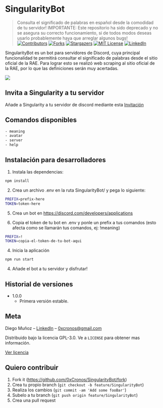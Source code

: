 # SingularityBot
> Consulta el significado de palabras en español desde la comodidad de tu servidor!
> IMPORTANTE: Este repositorio ha sido deprecado y no se asegura su correcto funcionamiento, si de todos modos deseas usarlo probablemente haya que arreglar algunos bugs!
[![Contributors][contributors-shield]][contributors-url]
[![Forks][forks-shield]][forks-url]
[![Stargazers][stars-shield]][stars-url]
[![MIT License][license-shield]][license-url]
[![LinkedIn][linkedin-shield]][linkedin-url]

SingularityBot es un bot para servidores de Discord, cuya principal funcionalidad te permitirá consultar el significado
de palabras desde el sitio oficial de la RAE. Para lograr esto se realizó web scraping al sitio oficial de la RAE, por lo que las definiciones serán muy acertadas. 

![](https://i.ibb.co/3ktPqnS/meaning.png)

## Invita a Singularity a tu servidor
Añade a Singularity a tu servidor de discord mediante esta
[Invitación](https://discord.com/api/oauth2/authorize?client_id=741808912692543498&permissions=215104&scope=bot)

## Comandos disponibles

```sh
- meaning
- avatar
- server
- help
```

## Instalación para desarrolladores

1) Instala las dependencias:

```sh
npm install
```

2) Crea un archivo .env en la ruta SingularityBot/ y pega lo siguiente:
```sh
PREFIX=prefix-here
TOKEN=token-here
```

5) Crea un bot en https://discord.com/developers/applications

6) Copia el token de tu bot en .env y ponle un prefix a tus comandos (esto afecta como se llamarán tus comandos, ej: !meaning)
```sh
PREFIX=!
TOKEN=copia-el-token-de-tu-bot-aqui
```

4) Inicia la aplicación

```sh
npm run start
```

4) Añade el bot a tu servidor y disfrutar!

## Historial de versiones

* 1.0.0
    * Primera versión estable.

## Meta

Diego Muñoz – [LinkedIn](linkedin.com/in/diegomuñozm) – 0xcronos@gmail.com

Distribuido bajo la licencia GPL-3.0. Ve a ``LICENSE`` para obtener mas información.

[Ver licencia](https://github.com/0xCronos/SingularityBot/blob/master/LICENSE)

## Quiero contribuir

1. Fork it (<https://github.com/0xCronos/SingularityBot/fork>)
2. Crea tu propio branch (`git checkout -b feature/SingularityBot`)
3. Realiza los cambios (`git commit -am 'Add some fooBar'`)
4. Subelo a tu branch (`git push origin feature/SingularityBot`)
5. Crea una pull request


<!-- MARKDOWN LINKS & IMAGES -->
<!-- https://www.markdownguide.org/basic-syntax/#reference-style-links -->
[contributors-shield]: https://img.shields.io/github/contributors/0xCronos/SingularityBot.svg?style=for-the-badge
[contributors-url]: https://github.com/0xCronos/SingularityBot/graphs/contributors
[forks-shield]: https://img.shields.io/github/forks/0xCronos/SingularityBot.svg?style=for-the-badge
[forks-url]: https://github.com/0xCronos/SingularityBot/network/members
[stars-shield]: https://img.shields.io/github/stars/0xCronos/SingularityBot.svg?style=for-the-badge
[stars-url]: https://github.com/0xCronos/SingularityBot/stargazers
[license-shield]: https://img.shields.io/github/license/0xCronos/SingularityBot.svg?style=for-the-badge
[license-url]: https://github.com/0xCronos/SingularityBot/blob/master/LICENSE
[linkedin-shield]: https://img.shields.io/badge/-LinkedIn-black.svg?style=for-the-badge&logo=linkedin&colorB=555
[linkedin-url]: https://linkedin.com/in/diegomuñozm
